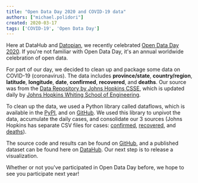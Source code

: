 ```yaml
---
title: "Open Data Day 2020 and COVID-19 data"
authors: ["michael.polidori"]
created: 2020-03-17
tags: ['COVID-19', 'Open Data Day']
---
```


Here at DataHub and [Datopian](https://www.datopian.com/), we recently celebrated [Open Data Day 2020](https://opendataday.org/). If you're not familiar with Open Data Day, it's an annual worldwide celebration of open data.

For part of our day, we decided to clean up and package some data on COVID-19 (coronavirus). The data includes **province/state**, **country/region**, **latitude**, **longitude**, **date**, **confirmed**, **recovered**, and **deaths**. Our source was from the [Data Repository by Johns Hopkins CSSE](https://github.com/CSSEGISandData/COVID-19), which is updated daily by [Johns Hopkins Whiting School of Engineering](https://systems.jhu.edu/).

To clean up the data, we used a Python library called dataflows, which is available in the [PyPI](https://pypi.org/project/dataflows/), and on [GitHub](https://github.com/datahq/dataflows). We used this library to unpivot the data, accumulate the daily cases, and consolidate our 3 sources (Johns Hopkins has separate CSV files for cases: [confirmed](https://github.com/CSSEGISandData/COVID-19/blob/master/csse_covid_19_data/csse_covid_19_time_series/time_series_19-covid-Confirmed.csv), [recovered](https://github.com/CSSEGISandData/COVID-19/blob/master/csse_covid_19_data/csse_covid_19_time_series/time_series_19-covid-Recovered.csv), and [deaths](https://github.com/CSSEGISandData/COVID-19/blob/master/csse_covid_19_data/csse_covid_19_time_series/time_series_19-covid-Deaths.csv)).

The source code and results can be found on [GitHub](https://github.com/datasets/covid-19), and a published dataset can be found here on [DataHub](https://datahub.io/core/covid-19). Our next step is to release a visualization.

Whether or not you've participated in Open Data Day before, we hope to see you participate next year!
